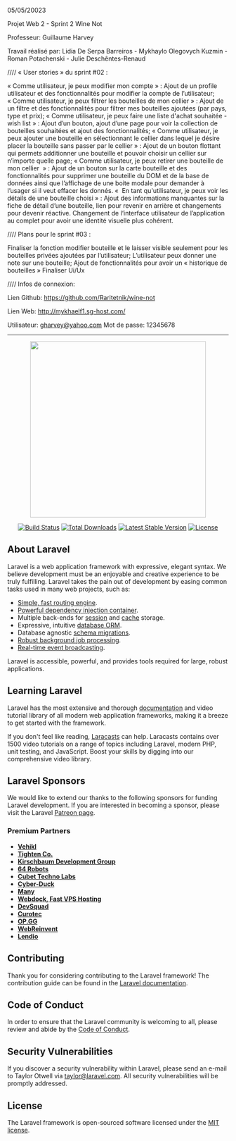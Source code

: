 05/05/20023

Projet Web 2 - Sprint 2
Wine Not


Professeur: Guillaume Harvey

Travail réalisé par: 
Lidia De Serpa Barreiros - Mykhaylo Olegovych Kuzmin -
Roman Potachenski - Julie Deschêntes-Renaud 


//// « User stories » du sprint #02 :

« Comme utilisateur, je peux modifier mon compte » : Ajout de un profile utilisateur et des fonctionnalités pour modifier la compte de l’utilisateur;
« Comme utilisateur, je peux filtrer les bouteilles de mon cellier » : Ajout de un filtre et des fonctionnalités pour filtrer mes bouteilles ajoutées (par pays, type et prix);
« Comme utilisateur, je peux faire une liste d'achat souhaitée - wish list » : Ajout d’un bouton, ajout d’une page pour voir la collection de bouteilles souhaitées et  ajout des fonctionnalités;
« Comme utilisateur, je peux ajouter une bouteille en sélectionnant le cellier dans lequel je désire placer la bouteille sans passer par le cellier » : Ajout de un bouton flottant qui permets additionner une bouteille et pouvoir choisir un cellier sur n’importe quelle page;
« Comme utilisateur, je peux retirer une bouteille de mon cellier  » : Ajout de un bouton sur la carte bouteille et des fonctionnalités pour supprimer une bouteille du DOM et de la base de données ainsi que l’affichage de une boite modale pour demander à l’usager si il veut effacer les donnés.
«  En tant qu'utilisateur, je peux voir les détails de une bouteille choisi » : Ajout des informations manquantes sur la fiche de détail d’une bouteille, lien pour revenir en arrière et changements pour devenir réactive.
Changement de l‘interface utilisateur de l’application au complet pour avoir une identité visuelle plus cohérent.


//// Plans pour le sprint #03 :

Finaliser la fonction modifier bouteille et le laisser visible seulement pour les bouteilles privées ajoutées par l’utilisateur;
L’utilisateur peux donner une note sur une bouteille;
Ajout de fonctionnalités pour avoir un « historique de bouteilles » 
Finaliser Ui/Ux


//// Infos de connexion:

Lien  Github: 
https://github.com/Raritetnik/wine-not

Lien  Web:
http://mykhaelf1.sg-host.com/

Utilisateur: gharvey@yahoo.com
Mot de passe: 12345678


------------------------------------

<p align="center"><a href="https://laravel.com" target="_blank"><img src="https://raw.githubusercontent.com/laravel/art/master/logo-lockup/5%20SVG/2%20CMYK/1%20Full%20Color/laravel-logolockup-cmyk-red.svg" width="400"></a></p>

<p align="center">
<a href="https://travis-ci.org/laravel/framework"><img src="https://travis-ci.org/laravel/framework.svg" alt="Build Status"></a>
<a href="https://packagist.org/packages/laravel/framework"><img src="https://img.shields.io/packagist/dt/laravel/framework" alt="Total Downloads"></a>
<a href="https://packagist.org/packages/laravel/framework"><img src="https://img.shields.io/packagist/v/laravel/framework" alt="Latest Stable Version"></a>
<a href="https://packagist.org/packages/laravel/framework"><img src="https://img.shields.io/packagist/l/laravel/framework" alt="License"></a>
</p>

## About Laravel

Laravel is a web application framework with expressive, elegant syntax. We believe development must be an enjoyable and creative experience to be truly fulfilling. Laravel takes the pain out of development by easing common tasks used in many web projects, such as:

- [Simple, fast routing engine](https://laravel.com/docs/routing).
- [Powerful dependency injection container](https://laravel.com/docs/container).
- Multiple back-ends for [session](https://laravel.com/docs/session) and [cache](https://laravel.com/docs/cache) storage.
- Expressive, intuitive [database ORM](https://laravel.com/docs/eloquent).
- Database agnostic [schema migrations](https://laravel.com/docs/migrations).
- [Robust background job processing](https://laravel.com/docs/queues).
- [Real-time event broadcasting](https://laravel.com/docs/broadcasting).

Laravel is accessible, powerful, and provides tools required for large, robust applications.

## Learning Laravel

Laravel has the most extensive and thorough [documentation](https://laravel.com/docs) and video tutorial library of all modern web application frameworks, making it a breeze to get started with the framework.

If you don't feel like reading, [Laracasts](https://laracasts.com) can help. Laracasts contains over 1500 video tutorials on a range of topics including Laravel, modern PHP, unit testing, and JavaScript. Boost your skills by digging into our comprehensive video library.

## Laravel Sponsors

We would like to extend our thanks to the following sponsors for funding Laravel development. If you are interested in becoming a sponsor, please visit the Laravel [Patreon page](https://patreon.com/taylorotwell).

### Premium Partners

- **[Vehikl](https://vehikl.com/)**
- **[Tighten Co.](https://tighten.co)**
- **[Kirschbaum Development Group](https://kirschbaumdevelopment.com)**
- **[64 Robots](https://64robots.com)**
- **[Cubet Techno Labs](https://cubettech.com)**
- **[Cyber-Duck](https://cyber-duck.co.uk)**
- **[Many](https://www.many.co.uk)**
- **[Webdock, Fast VPS Hosting](https://www.webdock.io/en)**
- **[DevSquad](https://devsquad.com)**
- **[Curotec](https://www.curotec.com/services/technologies/laravel/)**
- **[OP.GG](https://op.gg)**
- **[WebReinvent](https://webreinvent.com/?utm_source=laravel&utm_medium=github&utm_campaign=patreon-sponsors)**
- **[Lendio](https://lendio.com)**

## Contributing

Thank you for considering contributing to the Laravel framework! The contribution guide can be found in the [Laravel documentation](https://laravel.com/docs/contributions).

## Code of Conduct

In order to ensure that the Laravel community is welcoming to all, please review and abide by the [Code of Conduct](https://laravel.com/docs/contributions#code-of-conduct).

## Security Vulnerabilities

If you discover a security vulnerability within Laravel, please send an e-mail to Taylor Otwell via [taylor@laravel.com](mailto:taylor@laravel.com). All security vulnerabilities will be promptly addressed.

## License

The Laravel framework is open-sourced software licensed under the [MIT license](https://opensource.org/licenses/MIT).
